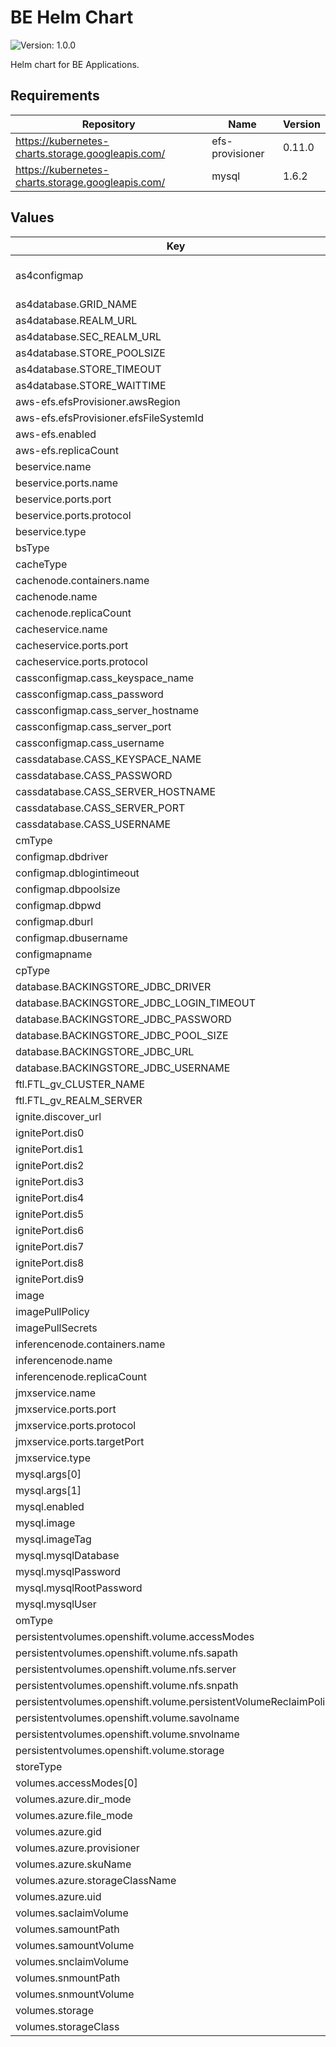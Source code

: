 # BE Helm Chart

![Version: 1.0.0](https://img.shields.io/badge/Version-1.0.0-informational?style=flat-square)

Helm chart for BE Applications.

## Requirements

| Repository | Name | Version |
|------------|------|---------|
| https://kubernetes-charts.storage.googleapis.com/ | efs-provisioner | 0.11.0 |
| https://kubernetes-charts.storage.googleapis.com/ | mysql | 1.6.2 |

## Values

| Key | Type | Default | Description |
|-----|------|---------|-------------|
| as4configmap | object | `{"grid_name":"fd_store","realm_url":"http://localhost:8585","sec_realm_url":"http://localhost:8585","store_poolsize":1,"store_timeout":5,"store_waittime":0.1}` | configmap values for AS4 |
| as4database.GRID_NAME | string | `"grid_name"` |  |
| as4database.REALM_URL | string | `"realm_url"` |  |
| as4database.SEC_REALM_URL | string | `"sec_realm_url"` |  |
| as4database.STORE_POOLSIZE | string | `"store_poolsize"` |  |
| as4database.STORE_TIMEOUT | string | `"store_timeout"` |  |
| as4database.STORE_WAITTIME | string | `"store_waittime"` |  |
| aws-efs.efsProvisioner.awsRegion | string | `"us-east-1"` |  |
| aws-efs.efsProvisioner.efsFileSystemId | string | `"fs-e8f5fa68"` |  |
| aws-efs.enabled | bool | `false` |  |
| aws-efs.replicaCount | int | `1` |  |
| beservice.name | string | `"beservice"` |  |
| beservice.ports.name | string | `"port1"` |  |
| beservice.ports.port | int | `8108` |  |
| beservice.ports.protocol | string | `"TCP"` |  |
| beservice.type | string | `"NodePort"` |  |
| bsType | string | `"na"` |  |
| cacheType | string | `"AS2"` |  |
| cachenode.containers.name | string | `"cachenode"` |  |
| cachenode.name | string | `"becacheagent"` |  |
| cachenode.replicaCount | int | `1` |  |
| cacheservice.name | string | `"becache-service"` |  |
| cacheservice.ports.port | int | `50000` |  |
| cacheservice.ports.protocol | string | `"TCP"` |  |
| cassconfigmap.cass_keyspace_name | string | `"testdb"` |  |
| cassconfigmap.cass_password | string | `"cassandra"` |  |
| cassconfigmap.cass_server_hostname | string | `"localhost"` |  |
| cassconfigmap.cass_server_port | int | `9042` |  |
| cassconfigmap.cass_username | string | `"cassandra"` |  |
| cassdatabase.CASS_KEYSPACE_NAME | string | `"cass_keyspace_name"` |  |
| cassdatabase.CASS_PASSWORD | string | `"cass_password"` |  |
| cassdatabase.CASS_SERVER_HOSTNAME | string | `"cass_server_hostname"` |  |
| cassdatabase.CASS_SERVER_PORT | string | `"cass_server_port"` |  |
| cassdatabase.CASS_USERNAME | string | `"cass_username"` |  |
| cmType | string | `"unclustered"` |  |
| configmap.dbdriver | string | `"com.mysql.jdbc.Driver"` |  |
| configmap.dblogintimeout | int | `0` |  |
| configmap.dbpoolsize | int | `5` |  |
| configmap.dbpwd | string | `"BE_USER"` |  |
| configmap.dburl | string | `"jdbc:mysql://mysql-0.mysql.default.svc.cluster.local:3306/BE_DATABASE"` |  |
| configmap.dbusername | string | `"BE_USER"` |  |
| configmapname | string | `"storeconfig"` |  |
| cpType | string | `"minikube"` |  |
| database.BACKINGSTORE_JDBC_DRIVER | string | `"dbdriver"` |  |
| database.BACKINGSTORE_JDBC_LOGIN_TIMEOUT | string | `"dblogintimeout"` |  |
| database.BACKINGSTORE_JDBC_PASSWORD | string | `"dbpwd"` |  |
| database.BACKINGSTORE_JDBC_POOL_SIZE | string | `"dbpoolsize"` |  |
| database.BACKINGSTORE_JDBC_URL | string | `"dburl"` |  |
| database.BACKINGSTORE_JDBC_USERNAME | string | `"dbusername"` |  |
| ftl.FTL_gv_CLUSTER_NAME | string | `"ftl.default.cluster"` |  |
| ftl.FTL_gv_REALM_SERVER | string | `"http://localhost:8585"` |  |
| ignite.discover_url | string | `"IGNITE_DISCOVER_URL"` |  |
| ignitePort.dis0 | int | `47500` |  |
| ignitePort.dis1 | int | `47501` |  |
| ignitePort.dis2 | int | `47502` |  |
| ignitePort.dis3 | int | `47503` |  |
| ignitePort.dis4 | int | `47504` |  |
| ignitePort.dis5 | int | `47505` |  |
| ignitePort.dis6 | int | `47506` |  |
| ignitePort.dis7 | int | `47507` |  |
| ignitePort.dis8 | int | `47508` |  |
| ignitePort.dis9 | int | `47509` |  |
| image | string | `"ftlsnapp"` |  |
| imagePullPolicy | string | `"IfNotPresent"` |  |
| imagePullSecrets | string | `nil` |  |
| inferencenode.containers.name | string | `"inferencenode"` |  |
| inferencenode.name | string | `"beinferenceagent"` |  |
| inferencenode.replicaCount | int | `1` |  |
| jmxservice.name | string | `"jmx-service"` |  |
| jmxservice.ports.port | int | `5555` |  |
| jmxservice.ports.protocol | string | `"TCP"` |  |
| jmxservice.ports.targetPort | int | `5555` |  |
| jmxservice.type | string | `"LoadBalancer"` |  |
| mysql.args[0] | string | `"--lower_case_table_names=1"` |  |
| mysql.args[1] | string | `"--sql_mode=IGNORE_SPACE,ERROR_FOR_DIVISION_BY_ZERO,NO_AUTO_CREATE_USER,NO_ENGINE_SUBSTITUTION"` |  |
| mysql.enabled | bool | `false` |  |
| mysql.image | string | `"mysql"` |  |
| mysql.imageTag | string | `"5.7"` |  |
| mysql.mysqlDatabase | string | `"BE_DATABASE"` |  |
| mysql.mysqlPassword | string | `"root"` |  |
| mysql.mysqlRootPassword | string | `"password"` |  |
| mysql.mysqlUser | string | `"root"` |  |
| omType | string | `"inmemory"` |  |
| persistentvolumes.openshift.volume.accessModes | string | `"ReadWriteOnce"` |  |
| persistentvolumes.openshift.volume.nfs.sapath | string | `"/home/data/pv0004"` |  |
| persistentvolumes.openshift.volume.nfs.server | string | `"qa.lab.openshift.com"` |  |
| persistentvolumes.openshift.volume.nfs.snpath | string | `"/home/data/pv0003"` |  |
| persistentvolumes.openshift.volume.persistentVolumeReclaimPolicy | string | `"Recycle"` |  |
| persistentvolumes.openshift.volume.savolname | string | `"pv0004"` |  |
| persistentvolumes.openshift.volume.snvolname | string | `"pv0003"` |  |
| persistentvolumes.openshift.volume.storage | string | `"1Gi"` |  |
| storeType | string | `"na"` |  |
| volumes.accessModes[0] | string | `"ReadWriteOnce"` |  |
| volumes.azure.dir_mode | int | `511` |  |
| volumes.azure.file_mode | int | `511` |  |
| volumes.azure.gid | int | `1000` |  |
| volumes.azure.provisioner | string | `"kubernetes.io/azure-file"` |  |
| volumes.azure.skuName | string | `"Standard_LRS"` |  |
| volumes.azure.storageClassName | string | `"azurestorageclass"` |  |
| volumes.azure.uid | int | `1000` |  |
| volumes.saclaimVolume | string | `"pv0004"` |  |
| volumes.samountPath | string | `"/var/lib/mysql"` |  |
| volumes.samountVolume | string | `"sastore"` |  |
| volumes.snclaimVolume | string | `"pv0003"` |  |
| volumes.snmountPath | string | `"/mnt/tibco/be/data-store"` |  |
| volumes.snmountVolume | string | `"store"` |  |
| volumes.storage | string | `"0.5Gi"` |  |
| volumes.storageClass | string | `"standard"` |  |

